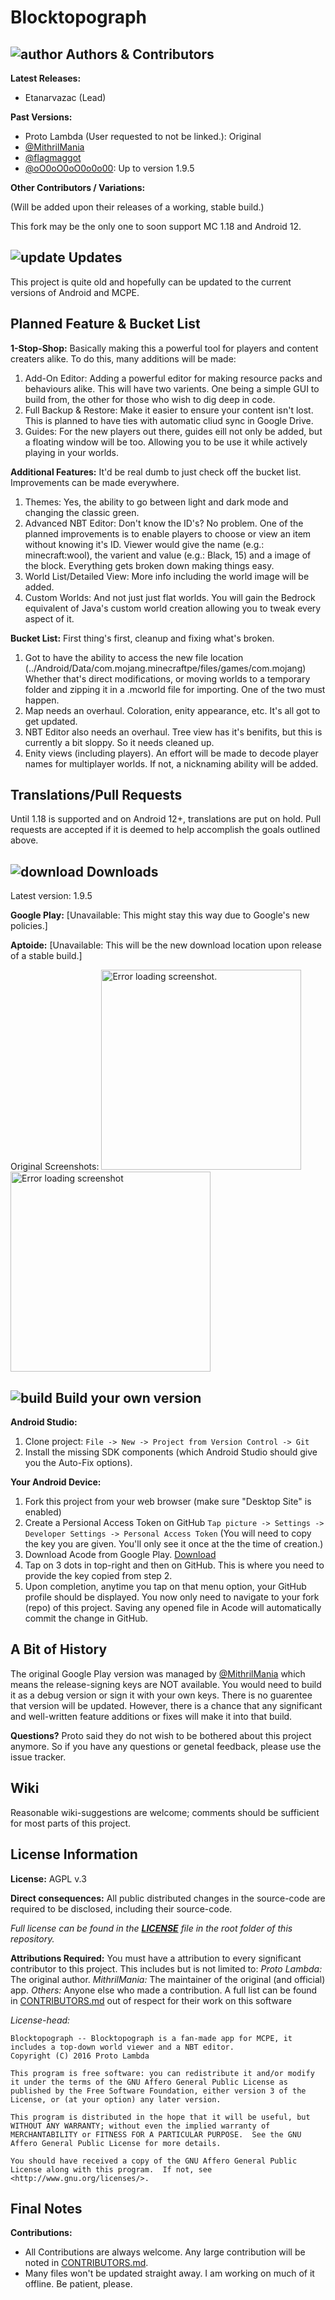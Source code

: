 # Blocktopograph

## ![author](https://github.com/Templarian/MaterialDesign/blob/master/svg/account.svg) Authors & Contributors
**Latest Releases:**
- Etanarvazac (Lead)

**Past Versions:**
- Proto Lambda (User requested to not be linked.): Original
- [@MithrilMania](https://github.com/MithrilMania)
- [@flagmaggot](https://github.com/flagmaggot)
- [@oO0oO0oO0o0o00](https://github.com/oO0oO0oO0o0o00): Up to version 1.9.5

**Other Contributors / Variations:**

(Will be added upon their releases of a working, stable build.)

This fork may be the only one to soon support MC 1.18 and Android 12.

## ![update](https://github.com/Templarian/MaterialDesign/blob/master/svg/update.svg) Updates
This project is quite old and hopefully can be updated to the current versions of Android and MCPE.

## Planned Feature & Bucket List
**1-Stop-Shop:** Basically making this a powerful tool for players and content creaters alike. To do this, many additions will be made:
1. Add-On Editor: Adding a powerful editor for making resource packs and behaviours alike. This will have two varients. One being a simple GUI to build from, the other for those who wish to dig deep in code.
2. Full Backup & Restore: Make it easier to ensure your content isn't lost. This is planned to have ties with automatic cliud sync in Google Drive.
3. Guides: For the new players out there, guides eill not only be added, but a floating window will be too. Allowing you to be use it while actively playing in your worlds.

**Additional Features:** It'd be real dumb to just check off the bucket list. Improvements can be made everywhere.
1. Themes: Yes, the ability to go between light and dark mode and changing the classic green.
2. Advanced NBT Editor: Don't know the ID's? No problem. One of the planned improvements is to enable players to choose or view an item without knowing it's ID. Viewer would give the name (e.g.: minecraft:wool), the varient and value (e.g.: Black, 15) and a image of the block. Everything gets broken down making things easy.
3. World List/Detailed View: More info including the world image will be added.
4. Custom Worlds: And not just just flat worlds. You will gain the Bedrock equivalent of Java's custom world creation allowing you to tweak every aspect of it.

**Bucket List:**
First thing's first, cleanup and fixing what's broken.
1. Got to have the ability to access the new file location (../Android/Data/com.mojang.minecraftpe/files/games/com.mojang) Whether that's direct modifications, or moving worlds to a temporary folder and zipping it in a .mcworld file for importing. One of the two must happen.
2. Map needs an overhaul. Coloration, enity appearance, etc. It's all got to get updated.
3. NBT Editor also needs an overhaul. Tree view has it's benifits, but this is currently a bit sloppy. So it needs cleaned up.
4. Enity views (including players). An effort will be made to decode player names for multiplayer worlds. If not, a nicknaming ability will be added.

## Translations/Pull Requests
Until 1.18 is supported and on Android 12+, translations are put on hold. Pull requests are accepted if it is deemed to help accomplish the goals outlined above.

## ![download](https://github.com/Templarian/MaterialDesign/blob/master/svg/download.svg) Downloads
Latest version: 1.9.5

**Google Play:** [Unavailable: This might stay this way due to Google's new policies.]

**Aptoide:** [Unavailable: This will be the new download location upon release of a stable build.]

Original Screenshots:
<img src="arts/scr02.png" alt="Error loading screenshot." width="320"/>
<img src="arts/scr03.png" alt="Error loading screenshot" width="320"/>

## ![build](https://github.com/Templarian/MaterialDesign/blob/master/svg/hammer-wrench.svg) Build your own version
**Android Studio:**
1. Clone project: `File -> New -> Project from Version Control -> Git`
2. Install the missing SDK components (which Android Studio should give you the Auto-Fix options).

**Your Android Device:**
1. Fork this project from your web browser (make sure "Desktop Site" is enabled)
2. Create a Persional Access Token on GitHub `Tap picture -> Settings -> Developer Settings -> Personal Access Token` (You will need to copy the key you are given. You'll only see it once at the the time of creation.)
3. Download Acode from Google Play. [Download](https://play.google.com/store/apps/details?id=com.foxdebug.acode)
4. Tap on 3 dots in top-right and then on GitHub. This is where you need to provide the key copied from step 2.
5. Upon completion, anytime you tap on that menu option, your GitHub profile should be displayed. You now only need to navigate to your fork (repo) of this project. Saving any opened file in Acode will automatically commit the change in GitHub.

## A Bit of History
The original Google Play version was managed by [@MithrilMania](https://github.com/MithrilMania) which means the release-signing keys are NOT available. You would need to build it as a debug version or sign it with your own keys. There is no guarentee that version will be updated. However, there is a chance that any significant and well-written feature additions or fixes will make it into that build.

**Questions?** Proto said they do not wish to be bothered about this project anymore. So if you have any questions or genetal feedback, please use the issue tracker.

## Wiki
Reasonable wiki-suggestions are welcome; comments should be sufficient for most parts of this project.

## License Information
**License:** AGPL v.3

**Direct consequences:** All public distributed changes in the source-code are required to be disclosed, including their source-code.

*Full license can be found in the [**LICENSE**](LICENSE) file in the root folder of this repository.*

**Attributions Required:**
You must have a attribution to every significant contributor to this project. This includes but is not limited to:
*Proto Lambda:* The original author.
*MithrilMania:* The maintainer of the original (and official) app.
*Others:* Anyone else who made a contribution. A full list can be found in [CONTRIBUTORS.md](CONTRIBUTORS.md) out of respect for their work on this software

*License-head:*

    Blocktopograph -- Blocktopograph is a fan-made app for MCPE, it includes a top-down world viewer and a NBT editor.
    Copyright (C) 2016 Proto Lambda

    This program is free software: you can redistribute it and/or modify it under the terms of the GNU Affero General Public License as published by the Free Software Foundation, either version 3 of the License, or (at your option) any later version.

    This program is distributed in the hope that it will be useful, but WITHOUT ANY WARRANTY; without even the implied warranty of MERCHANTABILITY or FITNESS FOR A PARTICULAR PURPOSE.  See the GNU Affero General Public License for more details.

    You should have received a copy of the GNU Affero General Public License along with this program.  If not, see <http://www.gnu.org/licenses/>.

## Final Notes
**Contributions:**
- All Contributions are always welcome. Any large contribution will be noted in [CONTRIBUTORS.md](CONTRIBUTORS.md).
- Many files won't be updated straight away. I am working on much of it offline. Be patient, please.